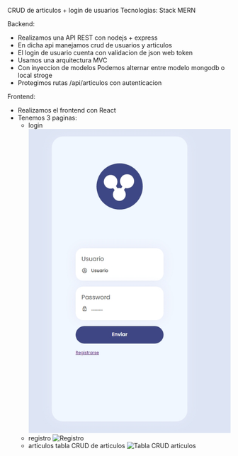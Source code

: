 CRUD de articulos + login de usuarios
Tecnologias: Stack MERN

Backend:

- Realizamos una API REST con nodejs + express
- En dicha api manejamos crud de usuarios y articulos
- El login de usuario cuenta con validacion de json web token
- Usamos una arquitectura MVC
- Con inyeccion de modelos
  Podemos alternar entre modelo mongodb o local stroge
- Protegimos rutas /api/articulos con autenticacion

Frontend:

- Realizamos el frontend con React
- Tenemos 3 paginas:
  - login
    ![Login](screenshots/login.jpeg)
  - registro
    ![Registro](screenshots/registro.jpeg.jpeg)
  - articulos
    tabla CRUD de articulos
    ![Tabla CRUD articulos](screenshots/crud-articulos.jpeg.jpeg)
